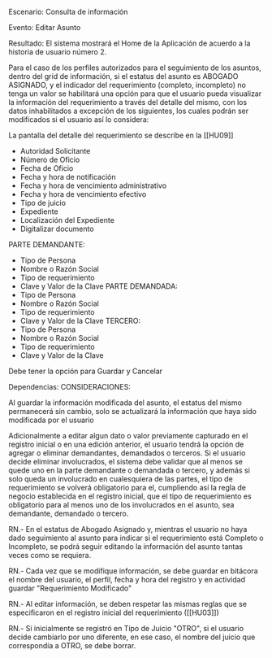 Escenario:
	Consulta de información

Evento:
	Editar Asunto

Resultado:
El sistema mostrará el Home de la Aplicación de acuerdo a la historia de usuario número 2.

Para el caso de los perfiles autorizados para el seguimiento de los asuntos, dentro del grid de información, si el estatus del asunto es ABOGADO ASIGNADO, y el indicador del requerimiento (completo, incompleto) no tenga un valor se habilitará una opción para que el usuario pueda visualizar la información del requerimiento a través del detalle del mismo, con los datos inhabilitados a excepción de los siguientes, los cuales podrán ser modificados si el usuario así lo considera:

La pantalla del detalle del requerimiento se describe en la [[HU09]]

- Autoridad Solicitante
- Número de Oficio
- Fecha de Oficio
- Fecha y hora de notificación
- Fecha y hora de vencimiento administrativo
- Fecha y hora de vencimiento efectivo
- Tipo de juicio
- Expediente
- Localización del Expediente
- Digitalizar documento

PARTE DEMANDANTE:
  - Tipo de Persona
   - Nombre o Razón Social
   - Tipo de requerimiento
   - Clave y Valor de la Clave
PARTE DEMANDADA:
   - Tipo de Persona
   - Nombre o Razón Social
   - Tipo de requerimiento
   - Clave y Valor de la Clave
TERCERO:
   - Tipo de Persona
   - Nombre o Razón Social
   - Tipo de requerimiento
   - Clave y Valor de la Clave

Debe tener la opción para Guardar y Cancelar

Dependencias:
CONSIDERACIONES:

Al guardar la información modificada del asunto, el estatus del mismo permanecerá sin cambio, solo se actualizará la información que haya sido modificada por el usuario

Adicionalmente a editar algun dato o valor previamente capturado en el registro inicial o en una edición anterior, el usuario tendrá la opción de agregar o eliminar demandantes, demandados o terceros. Si el usuario decide eliminar involucrados, el sistema debe validar que al menos se quede uno en la parte demandante o demandada o tercero,  y además si solo queda un involucrado en cualesquiera de las partes, el tipo de requerimiento se volverá obligatorio para el, cumpliendo así la regla de negocio establecida en el registro inicial, que el tipo de requerimiento es obligatorio para al menos uno de los involucrados en el asunto, sea demandante, demandado o tercero. 

RN.-  En el estatus de Abogado Asignado y, mientras el usuario no haya dado seguimiento al asunto para indicar si el requerimiento está Completo o Incompleto, se podrá seguir editando la información del asunto tantas veces como se requiera.

RN.- Cada vez que se modifique información, se debe guardar en bitácora el nombre del usuario, el perfil, fecha y hora del registro y en actividad guardar "Requerimiento Modificado"

RN.- Al editar información, se deben respetar las mismas reglas que se especificaron en el registro inicial del requerimiento ([[HU03]])

RN.- Si inicialmente se registró en Tipo de Juicio "OTRO", si el usuario decide cambiarlo por uno diferente, en ese caso, el nombre del juicio que correspondía a OTRO, se debe borrar.